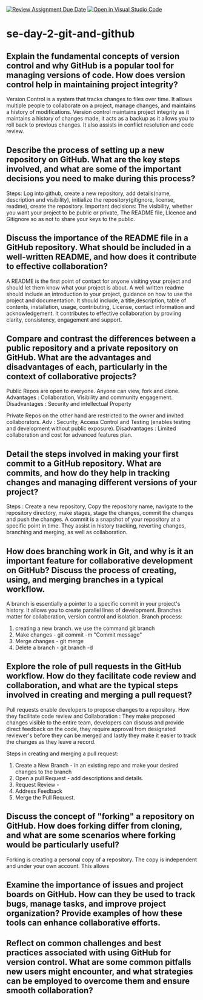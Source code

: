 [![Review Assignment Due Date](https://classroom.github.com/assets/deadline-readme-button-22041afd0340ce965d47ae6ef1cefeee28c7c493a6346c4f15d667ab976d596c.svg)](https://classroom.github.com/a/8wgCKhpZ)
[![Open in Visual Studio Code](https://classroom.github.com/assets/open-in-vscode-2e0aaae1b6195c2367325f4f02e2d04e9abb55f0b24a779b69b11b9e10269abc.svg)](https://classroom.github.com/online_ide?assignment_repo_id=15718398&assignment_repo_type=AssignmentRepo)
# se-day-2-git-and-github
## Explain the fundamental concepts of version control and why GitHub is a popular tool for managing versions of code. How does version control help in maintaining project integrity?
Version Control is a system that tracks changes to files over time. It allows multiple people to collaborate on a project, manage changes, and maintains a history of modifications. Version control maintains project integrity as it maintains a history of changes made, it acts as a backup as it allows you to roll back to previous changes. It also assists in conflict resolution and code review.

## Describe the process of setting up a new repository on GitHub. What are the key steps involved, and what are some of the important decisions you need to make during this process?
Steps: Log into github, create a new repository, add details(name, description and visibility), initialize the repository(gitignore, license, readme), create the repository.
Important decisions: The visibility, whether you want your project to be public or private, The README file, LIcence and Gitignore so as not to share your keys to the public.

## Discuss the importance of the README file in a GitHub repository. What should be included in a well-written README, and how does it contribute to effective collaboration?
A README is the first point of contact for anyone visiting your project and should let them know what your project is about. A well written readme should include an introduction to your project, guidance on how to use the project and documentation. It should include, a title,description, table of contents, installation, usage, contributing, License, contact information and acknowledgement.
It contributes to effective collaboration by proviing clarity, consistency, engagement and support.


## Compare and contrast the differences between a public repository and a private repository on GitHub. What are the advantages and disadvantages of each, particularly in the context of collaborative projects?
Public Repos are open to everyone. Anyone can view, fork and clone.
Advantages : Collaboration, Visibility and community engagement.
Disadvantages : Security and intellectual Property

Private Repos on the other hand are restricted to the owner and invited collaborators.
Adv : Security, Access Control and Testing (enables testing and development without public exposure).
Disadvantages : Limited collaboration and cost for advanced features plan.



## Detail the steps involved in making your first commit to a GitHub repository. What are commits, and how do they help in tracking changes and managing different versions of your project?
Steps :  Create a new repository, Copy the repository name, navigate to the repository directory, make stages, stage the changes, commit the changes and push the changes. 
A commit is a snapshot of your repository at a specific point in time. They assist in history tracking, reverting changes, branching and merging, as well as collaboration.

## How does branching work in Git, and why is it an important feature for collaborative development on GitHub? Discuss the process of creating, using, and merging branches in a typical workflow.
A branch is essentially a pointer to a specific commit in your project's history. It allows you to create parallel lines of development.
Branches matter for collaboration, version control and isolation. 
Branch process:
1. creating a new branch. we use the command git branch <branch name>
2. Make changes - git commit -m "Commit message"
3. Merge changes - git merge <branch name>
4. Delete a branch - git branch -d <branch name>

## Explore the role of pull requests in the GitHub workflow. How do they facilitate code review and collaboration, and what are the typical steps involved in creating and merging a pull request?
Pull requests enable developers to propose changes to a repository. 
How they facilitate code review and Collaboration : They make proposed changes visible to the entire team, developers can discuss and provide direct feedback on the code, they require approval from designated reviewer's before they can be merged and lastly they make it easier to track the changes as they leave a record.

Steps in creating and merging a pull request:
1. Create a New Branch - in an existing repo and make your desired changes to the branch
2. Open a pull Request -  add descriptions and details.
3. Request Review -
4. Address Feedback
5. Merge the Pull Request.



## Discuss the concept of "forking" a repository on GitHub. How does forking differ from cloning, and what are some scenarios where forking would be particularly useful?
Forking is creating a personal copy of a repository. The copy is independent and under your own account. This allows 

## Examine the importance of issues and project boards on GitHub. How can they be used to track bugs, manage tasks, and improve project organization? Provide examples of how these tools can enhance collaborative efforts.

## Reflect on common challenges and best practices associated with using GitHub for version control. What are some common pitfalls new users might encounter, and what strategies can be employed to overcome them and ensure smooth collaboration?
